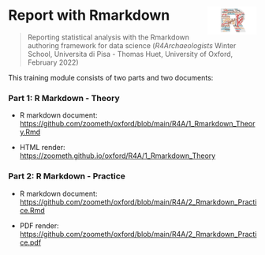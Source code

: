 # Report with Rmarkdown <img src="www/logo.png" width='100px' align="right"/>
> Reporting statistical analysis with the Rmarkdown authoring framework for data science (*R4Archaeologists* Winter School, Universita di Pisa - Thomas Huet, University of Oxford, February 2022)

This training module consists of two parts and two documents:

### Part 1: R Markdown - Theory

* R markdown document: https://github.com/zoometh/oxford/blob/main/R4A/1_Rmarkdown_Theory.Rmd

* HTML render: https://zoometh.github.io/oxford/R4A/1_Rmarkdown_Theory

### Part 2: R Markdown - Practice

* R markdown document: https://github.com/zoometh/oxford/blob/main/R4A/2_Rmarkdown_Practice.Rmd

* PDF render: https://github.com/zoometh/oxford/blob/main/R4A/2_Rmarkdown_Practice.pdf
